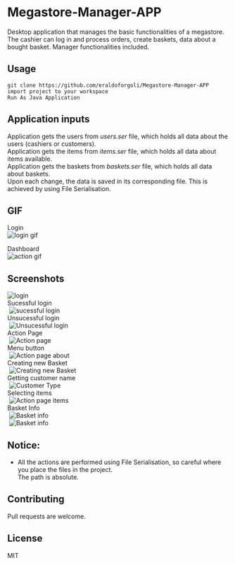 # Megastore-Manager-APP
Desktop application that manages the basic functionalities of a megastore. The cashier can log in and process orders, create baskets, data about a bought basket. Manager functionalities included.

## Usage
```
git clone https://github.com/eraldoforgoli/Megastore-Manager-APP  
import project to your workspace  
Run As Java Application  
```

## Application inputs
Application gets the users from *users.ser* file, which holds all data about the users (cashiers or customers).  
Application gets the items from *items.ser* file, which holds all data about items available.  
Application gets the baskets from *baskets.ser* file, which holds all data about baskets.  
Upon each change, the data is saved in its corresponding file.
This is achieved by using File Serialisation.


## GIF
Login   
![login gif](http://i67.tinypic.com/205ql2v.gif)    

Dashboard  
![action gif](https://s2.gifyu.com/images/actiongif.gif) 

## Screenshots
![login](http://i65.tinypic.com/30w2qza.jpg)  
Sucessful login  
&nbsp;![sucessful login](http://i66.tinypic.com/3341xs6.jpg)  
Unsucessful login  
&nbsp;![Unsucessful login](http://i66.tinypic.com/303k3gl.jpg)  
Action Page  
&nbsp;![Action page](http://i63.tinypic.com/2059kpd.jpg)  
Menu button  
&nbsp;![Action page about](http://i67.tinypic.com/988qaf.jpg)  
Creating new Basket  
&nbsp;![Creating new Basket](http://i64.tinypic.com/2ym8tig.jpg)  
Getting customer name  
&nbsp;![Customer Type](http://i66.tinypic.com/2qb4olt.jpg)  
Selecting items  
&nbsp;![Action page  items](http://i64.tinypic.com/2jzgit.jpg)  
Basket Info  
&nbsp;![Basket info](http://i68.tinypic.com/2nleo1k.jpg)  
&nbsp;![Basket info](http://i63.tinypic.com/10narn5.jpg)  


## Notice:  
- All the actions are performed using File Serialisation, so careful where you place the files in the project.  
The path is absolute. 

## Contributing
Pull requests are welcome. 

## License
MIT
